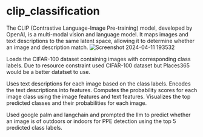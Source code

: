 # clip_classification
The CLIP (Contrastive Language-Image Pre-training) model, developed by OpenAI, is a multi-modal vision and language model. It maps images and text descriptions to the same latent space, allowing it to determine whether an image and description match. 
![Screenshot 2024-04-11 193532](https://github.com/Deeplearner11/clip_classification/assets/87230145/93aa5052-018d-4862-b80b-21ff58effd68)

Loads the CIFAR-100 dataset containing images with corresponding class labels.
Due to resource constraint used CIFAR-100 dataset but Places365 would be a better datatset to use.

Uses text descriptions for each image based on the class labels.
Encodes the text descriptions into features.
Computes the probability scores for each image class using the image features and text features.
Visualizes the top predicted classes and their probabilities for each image.

Used google palm and langchain and prompted the llm to predict whether an image is of outdoors or indoors for PPE detection using the top 5 predicted class labels.
